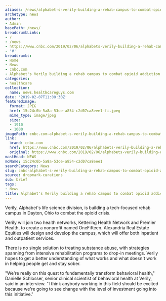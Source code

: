 ```yaml
---
aliases: /news/alphabet-s-verily-building-a-rehab-campus-to-combat-opioid-addiction
archetype: news
author:
- Admin
basePath: /news/
breadcrumbLinks:
- /
- /news
- https://www.cnbc.com/2019/02/06/alphabets-verily-building-a-rehab-campus-to-combat-opioid-addiction.html
- '#'
breadcrumbs:
- Home
- News
- cnbc.com
- Alphabet's Verily building a rehab campus to combat opioid addiction
categories:
- healthcare
collection:
  name: news.healthcareguys.com
date: '2019-02-07T11:00:30Z'
featuredImage:
  format: JPEG
  href: 15c24c0b-5a8a-53ce-a854-c2d07ca8eee1-fi.jpeg
  mime_type: image/jpeg
  size:
  - 1910
  - 1000
imagePath: cnbc.com-alphabet-s-verily-building-a-rehab-campus-to-combat-opioid-addiction
link:
  brand: cnbc.com
  href: https://www.cnbc.com/2019/02/06/alphabets-verily-building-a-rehab-campus-to-combat-opioid-addiction.html
  original: https://www.cnbc.com/2019/02/06/alphabets-verily-building-a-rehab-campus-to-combat-opioid-addiction.html
mastHead: NEWS
mdName: 15c24c0b-5a8a-53ce-a854-c2d07ca8eee1
searchCategory: News
slug: cnbc-alphabet-s-verily-building-a-rehab-campus-to-combat-opioid-addiction
source: dropmark-curations
sub: brief
tags:
- News
title: Alphabet's Verily building a rehab campus to combat opioid addiction
---
```


Verily, Alphabet's life science division, is building a tech-focused rehab campus in Dayton, Ohio to combat the opioid crisis.

Verily will join two health networks, Kettering Health Network and Premier Health, to create a nonprofit named OneFifteen. Alexandria Real Estate Equities will design and develop the campus, which will offer both inpatient and outpatient services.

There is no single solution to treating substance abuse, with strategies spanning from intensive rehabilitation programs to drop-in meetings. Verily hopes to get a better understanding of what works and what doesn't work in helping people get and stay sober.

"We're really on this quest to fundamentally transform behavioral health," Danielle Schlosser, senior clinical scientist of behavioral health at Verily, said in an interview. "I think anybody working in this field should be excited because we're going to see change with the level of investment going into this initiative."
